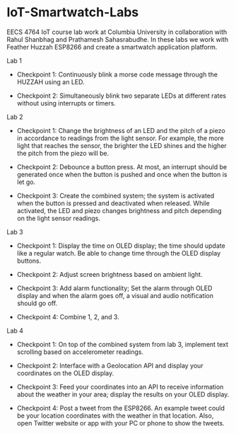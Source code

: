 # IoT-Smartwatch-Labs

EECS 4764 IoT course lab work at Columbia University in collaboration with Rahul Shanbhag and Prathamesh Sahasrabudhe. 
In these labs we work with Feather Huzzah ESP8266 and create a smartwatch application platform. 

Lab 1

- Checkpoint 1: Continuously blink a morse code message through the HUZZAH using an LED.

- Checkpoint 2: Simultaneously blink two separate LEDs at different rates without using interrupts or timers.
  
Lab 2

- Checkpoint 1: Change the brightness of an LED and the pitch of a piezo in accordance to readings from the light sensor. For example, the more light that                 reaches the sensor, the brighter the LED shines and the higher the pitch from the piezo will be.
  
- Checkpoint 2: Debounce a button press. At most, an interrupt should be generated once when the button is pushed and once when the button is let go.
  
- Checkpoint 3: Create the combined system; the system is activated when the button is pressed and deactivated when released. While activated, the LED and                 piezo changes brightness and pitch depending on the light sensor readings.
  
Lab 3

- Checkpoint 1: Display the time on OLED display; the time should update like a regular watch. Be able to change time through the OLED display buttons.
  
- Checkpoint 2: Adjust screen brightness based on ambient light.
  
- Checkpoint 3: Add alarm functionality; Set the alarm through OLED display and when the alarm goes off, a visual and audio notification should go off.
  
- Checkpoint 4: Combine 1, 2, and 3.

Lab 4

- Checkpoint 1: On top of the combined system from lab 3, implement text scrolling based on accelerometer readings.
  
- Checkpoint 2: Interface with a Geolocation API and display your coordinates on the OLED display.
  
- Checkpoint 3: Feed your coordinates into an API to receive information about the weather in your area; display the results on your OLED display.
  
- Checkpoint 4: Post a tweet from the ESP8266. An example tweet could be your location coordinates with the weather in that location. Also, open Twitter                   website or app with your PC or phone to show the tweets.
